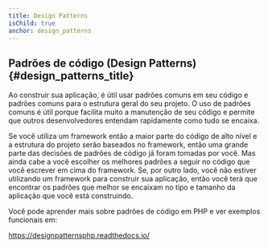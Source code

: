 ```yaml
---
title: Design Patterns
isChild: true
anchor: design_patterns
---
```


## Padrões de código (Design Patterns) {#design_patterns_title}

Ao construir sua aplicação, é útil usar padrões comuns em seu código e padrões comuns para o
estrutura geral do seu projeto. O uso de padrões comuns é útil porque facilita muito a manutenção de seu código e
permite que outros desenvolvedores entendam rapidamente como tudo se encaixa.

Se você utiliza um framework então a maior parte do código de alto nível e a estrutura do projeto serão baseados no 
framework, então uma grande parte das decisões de padrões de código já foram tomadas por você. Mas ainda 
cabe a você escolher os melhores padrões a seguir no código que você escrever em cima do framework. Se, por outro lado, 
você não estiver utilizando um framework para construir sua aplicação, então você terá que encontrar os padrões que 
melhor se encaixam no tipo e tamanho da aplicação que você está construindo.

Você pode aprender mais sobre padrões de código em PHP e ver exemplos funcionais em:

<https://designpatternsphp.readthedocs.io/>

